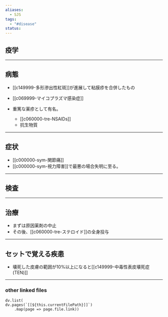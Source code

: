 ```yaml
---
aliases:
  - SJS
tags:
  - "#disease"
status:
---
```

## 疫学
---
## 病態
- [[c149999-多形滲出性紅斑]]が進展して粘膜疹を合併したもの

- [[c069999-マイコプラズマ感染症]]
- 重篤な薬疹として有名。
	- [[c060000-tre-NSAIDs]]
	- 抗生物質
---
## 症状
- [[c000000-sym-関節痛]]
- [[c000000-sym-視力障害]]で最悪の場合失明に至る。
---
## 検査
---
## 治療
- まずは原因薬剤の中止
- その後、[[c060000-tre-ステロイド]]の全身投与
---
## セットで覚える疾患
- 壊死した皮膚の範囲が10%以上になると[[c149999-中毒性表皮壊死症 (TEN)]]
---
### other linked files
```dataviewjs
dv.list(
dv.pages(`[[${this.currentFilePath}]]`)
	.map(page => page.file.link))
```
